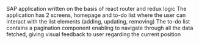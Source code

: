 SAP application written on the basis of react router and redux logic
The application has 2 screens, homepage and to-do list where the user can interact with the list elements (adding, updating, removing)
The to-do list contains a pagination component enabling to navigate through all the data fetched, giving visual feedback to user regarding the current position
